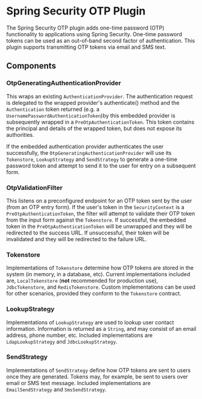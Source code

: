# Spring Security OTP Plugin

The Spring Security OTP plugin adds one-time password (OTP) functionality to applications using Spring Security.  One-time password tokens can be used as an out-of-band second factor of authentication.  This plugin supports transmitting OTP tokens via email and SMS text. 

## Components

### OtpGeneratingAuthenticationProvider

This wraps an existing `AuthenticationProvider`.  The authentication request is delegated to the wrapped provider's authenticate() method and the `Authentication` token returned (e.g. a `UsernamePasswordAuthenticationToken`)by this embedded provider is subsequently wrapped in a `PreOtpAuthenticationToken`.  This token contains the principal and details of the wrapped token, but does not expose its authorities.

If the embedded authentication provider authenticates the user successfully, the `OtpGeneratingAuthenticationProvider` will use its `Tokenstore`, `LookupStrategy` and `SendStrategy` to generate a one-time password token and attempt to send it to the user for entry on a subsequent form.

### OtpValidationFilter

This listens on a preconfigured endpoint for an OTP token sent by the user (from an OTP entry form).  If the user's token in the `SecurityContext` is a `PreOtpAuthenticationToken`, the filter will attempt to validate their OTP token from the input form against the `Tokenstore`.  If successful, the embedded token in the `PreOtpAuthenticationToken` will be unwrapped and they will be redirected to the success URL.  If unsuccessful, their token will be invalidated and they will be redirected to the failure URL.

### Tokenstore

Implementations of `Tokenstore` determine how OTP tokens are stored in the system (in memory, in a database, etc).  Current implementations included are, `LocalTokenstore` (**not** recommended for production use), `JdbcTokenstore`, and `RedisTokenstore`.  Custom implementations can be used for other scenarios, provided they conform to the `Tokenstore` contract.

### LookupStrategy

Implementations of `LookupStrategy` are used to lookup user contact information.  Information is returned as a `String`, and may consist of an email address, phone number, etc.  Included implementations are `LdapLookupStrategy` and `JdbcLookupStrategy`.

### SendStrategy

Implementations of `SendStrategy` define how OTP tokens are sent to users once they are generated.  Tokens may, for example, be sent to users over email or SMS text message.  Included implementations are `EmailSendStrategy` and `SmsSendStrategy`.